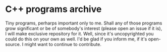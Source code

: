 # C++ programs archive
Tiny programs, perharps important only to me. Shall any of those programs grow significant or be of somebody's interest (please open an issue if it is), I will make exclusive repository for it. Well, since it's uncopyrighted you could do this on your own as well. I'd be glad if you inform me, if it's open-source. I might want to continue to contribute.